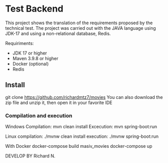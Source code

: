 # Test Backend
This project shows the translation of the requirements proposed by the technical test.
The project was carried out with the JAVA language using JDK-17 and using a non-relational database, Redis.

Requiriments:
- JDK 17 or higher
- Maven 3.9.8 or higher
- Docker (optional)
- Redis

## Install
git clone https://github.com/richardmtz7/movies
You can also download the zip file and unzip it, then open it in your favorite IDE

### Compilation and execution
Windows
Compilation: mvn clean install
Excecution: mvn spring-boot:run

Linux
compilation: ./mvnw clean install
execution: ./mvnw spring-boot:run

With Docker
docker-compose build masiv_movies
docker-compose up

DEVELOP BY Richard N.
